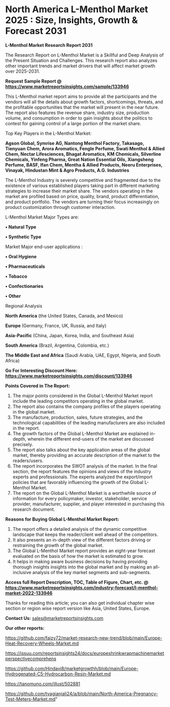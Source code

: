 # North America L-Menthol Market 2025 : Size, Insights, Growth & Forecast 2031

<strong>L-Menthol Market Research Report 2031</strong>

The Research Report on L-Menthol Market is a Skillful and Deep Analysis of the Present Situation and Challenges. This research report also analyzes other important trends and market drivers that will affect market growth over 2025-2031.

<strong>Request Sample Report @ <a href=https://www.marketreportsinsights.com/sample/133946>https://www.marketreportsinsights.com/sample/133946</a></strong>

This L-Menthol market report aims to provide all the participants and the vendors will all the details about growth factors, shortcomings, threats, and the profitable opportunities that the market will present in the near future. The report also features the revenue share, industry size, production volume, and consumption in order to gain insights about the politics to contest for gaining control of a large portion of the market share.

Top Key Players in the L-Menthol Market:

<strong>Agson Global, Symrise AG, Nantong Menthol Factory, Takasago, Tienyuan Chem, Arora Aromatics, Fengle Perfume, Swati Menthol & Allied Chem, Nectar Lifesciences, Bhagat Aromatics, KM Chemicals, Silverline Chemicals, Yinfeng Pharma, Great Nation Essential Oils, Xiangsheng Perfume, BASF, Ifan Chem, Mentha & Allied Products, Neeru Enterprises, Vinayak, Hindustan Mint & Agro Products, A.G. Industries</strong>

The L-Menthol Industry is severely competitive and fragmented due to the existence of various established players taking part in different marketing strategies to increase their market share. The vendors operating in the market are profiled based on price, quality, brand, product differentiation, and product portfolio. The vendors are turning their focus increasingly on product customization through customer interaction.

L-Menthol Market Major Types are:

<strong>• Natural Type

• Synthetic Type</strong>

Market Major end-user applications :

<strong>• Oral Hygiene

• Pharmaceuticals

• Tobacco

• Confectionaries

• Other</strong>

Regional Analysis

</u><strong><b>North America</b></strong> (the United States, Canada, and Mexico)

<strong><b>Europe </b></strong>(Germany, France, UK, Russia, and Italy)

<strong><b>Asia-Pacific</b></strong> (China, Japan, Korea, India, and Southeast Asia)

<strong><b>South America</b></strong> (Brazil, Argentina, Colombia, etc.)

<strong><b>The Middle East and Africa</b></strong> (Saudi Arabia, UAE, Egypt, Nigeria, and South Africa)

<strong>Go For Interesting Discount Here: <a href=https://www.marketreportsinsights.com/discount/133946>https://www.marketreportsinsights.com/discount/133946</a></strong>

<strong>Points Covered in The Report:</strong>
<ol>
  <li>The major points considered in the Global L-Menthol Market report include the leading competitors operating in the global market.</li>
  <li>The report also contains the company profiles of the players operating in the global market.</li>
  <li>The manufacture, production, sales, future strategies, and the technological capabilities of the leading manufacturers are also included in the report.</li>
  <li>The growth factors of the Global L-Menthol Market are explained in-depth, wherein the different end-users of the market are discussed precisely.</li>
  <li>The report also talks about the key application areas of the global market, thereby providing an accurate description of the market to the readers/users.</li>
  <li>The report incorporates the SWOT analysis of the market. In the final section, the report features the opinions and views of the industry experts and professionals. The experts analyzed the export/import policies that are favorably influencing the growth of the Global L-Menthol Market.</li>
  <li>The report on the Global L-Menthol Market is a worthwhile source of information for every policymaker, investor, stakeholder, service provider, manufacturer, supplier, and player interested in purchasing this research document.</li>
</ol>
<strong>Reasons for Buying Global L-Menthol Market Report:</strong>

<ol>
  <li>The report offers a detailed analysis of the dynamic competitive landscape that keeps the reader/client well ahead of the competitors.</li>
  <li>It also presents an in-depth view of the different factors driving or restraining the growth of the global market.</li>
  <li>The Global L-Menthol Market report provides an eight-year forecast evaluated on the basis of how the market is estimated to grow.</li>
  <li>It helps in making aware business decisions by having providing thorough insights insights into the global market and by making an all-inclusive analysis of the key market segments and sub-segments.</li>
</ol>
<strong>Access full Report Description, TOC, Table of Figure, Chart, etc. @ <a href=https://www.marketreportsinsights.com/industry-forecast/l-menthol-market-2022-133946>https://www.marketreportsinsights.com/industry-forecast/l-menthol-market-2022-133946</a></strong>


Thanks for reading this article; you can also get individual chapter wise section or region wise report version like Asia, United States, Europe.

<strong>Contact Us:</strong>
sales@marketreportsinsights.com

<strong>Our other reports:</strong>

<a href=https://github.com/faizy72/market-research-new-trend/blob/main/Europe-Heat-Recovery-Wheels-Market.md>https://github.com/faizy72/market-research-new-trend/blob/main/Europe-Heat-Recovery-Wheels-Market.md</a>

<a href=https://issuu.com/reportsinsights24/docs/europeshrinkwrapmachinemarketperspectivecomprehens>https://issuu.com/reportsinsights24/docs/europeshrinkwrapmachinemarketperspectivecomprehens</a>

<a href=https://github.com/Hindavi8/marketgrowthh/blob/main/Europe-Hydrogenated-C5-Hydrocarbon-Resin-Market.md>https://github.com/Hindavi8/marketgrowthh/blob/main/Europe-Hydrogenated-C5-Hydrocarbon-Resin-Market.md</a>

<a href=https://tanomuno.com/illust/502881>https://tanomuno.com/illust/502881</a>

<a href=https://github.com/tyagianjali24/a/blob/main/North-America-Pregnancy-Test-Meters-Market.md>https://github.com/tyagianjali24/a/blob/main/North-America-Pregnancy-Test-Meters-Market.md</a>"
